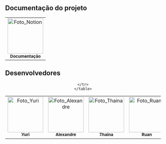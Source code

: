## Documentação do projeto
<div align="center">
    <table>
    <tr>
        <td align="center" >
        <a href="https://marsh-iguanodon-f59.notion.site/Documenta-o-Projeto-Agendamento-de-Salas-6441d9579ded4c01860261a18d95084c?pvs=4">
            <img src="https://upload.wikimedia.org/wikipedia/commons/4/45/Notion_app_logo.png" width="115px;" alt="Foto_Notion"/><br>
            <sub>
            <b>Documentação</b>
            </sub>
        </a>
        </td>
    </tr>
    </table>
</div>


## Desenvolvedores

<div align="center">
    <table>
    <tr>
        <td align="center" >
        <a href="https://github.com/Projectyuuri07?tab=following">
            <img src="https://avatars.githubusercontent.com/Projectyuuri07" width="115px;" alt="Foto_Yuri"/><br>
            <sub>
            <b>Yuri</b>
            </sub>
        </a>
        </td>
        <td align="center" >
        <a href="https://github.com/alemes7">
            <img src="https://avatars.githubusercontent.com/alemes7" width="115px;" alt="Foto_Alexandre"/><br>
            <sub>
            <b>Alexandre</b>
            </sub>
        </a>
        </td>
        <td align="center" >
        <a href="https://github.com/TH4YSZ">
            <img src="https://avatars.githubusercontent.com/TH4YSZ" width="115px;" alt="Foto_Thaina"/><br>
            <sub>
            <b>Thaina</b>
            </sub>
        </a>
        </td>
        <td align="center" >
        <a href="https://github.com/yRuanz">
            <img src="https://avatars.githubusercontent.com/yRuanz" width="115px;" alt="Foto_Ruan"/><br>
            <sub>
            <b>Ruan</b>
            </sub>
        </a>
        </td>
        <td align="center" >
        <a href="https://github.com/natinhaaa">
            <img src="https://avatars.githubusercontent.com/natinhaaa" width="115px;" alt="Foto_Natalia"/><br>
            <sub>
            <b>Natalia</b>
            </sub>
        </a>
        </td>
        <td align="center" >
        <a href="https://github.com/Allerim321">
            <img src="https://avatars.githubusercontent.com/Allerim321" width="115px;" alt="Foto_Mirella"/><br>
            <sub>
            <b>Mirella</b>
            </sub>
        </a>
        </td>
        
        
    </tr>
    </table>
</div>
